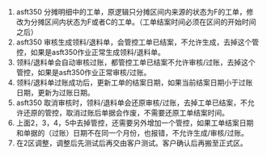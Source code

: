 1. asft350 分摊明细中的工单，原逻辑只分摊区间内来源的状态为F的工单，修改为分摊区间内状态为F或者C的工单。（工单结案时间必须在区间的开始时间之后）
2. asft350 审核生成领料/退料单，会管控工单已结案，不允许生成，去掉这个管控，如果是asft350作业正常生成领料/退料单。
3. 领料/退料单会自动审核过账，都管控工单已结案不允许审核/过账，去掉这个管控，如果是asft350作业正常审核/过账。
4. 领料/退料单过账成功后，更新工单的结案日期，如果当前结案日期小于过账日期，更新为过账日期。
5. asft350 取消审核时，领料/退料单会还原审核/过账，去掉工单已结案，不允许还原的管控，取消过账后单据会作废，不需要还原工单结案时间。
6. 上面2，3，4，5中去掉管控，还需要另外增加一个管控，如果工单结案日期和单据的（过账）日期不在同一个月份，也报错，不允许生成/审核/过账。
7. 在2区调整，调整后先测试后再交由客户测试。客户确认后再搬至正式区。